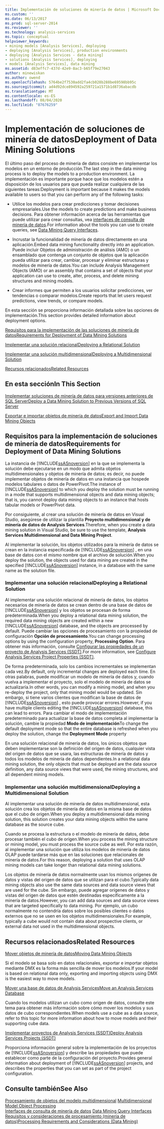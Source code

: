 ```yaml
---
title: Implementación de soluciones de minería de datos | Microsoft Docs
ms.custom: ''
ms.date: 06/13/2017
ms.prod: sql-server-2014
ms.reviewer: ''
ms.technology: analysis-services
ms.topic: conceptual
helpviewer_keywords:
- mining models [Analysis Services], deploying
- deploying [Analysis Services], production environments
- deploying [Analysis Services - data mining]
- solutions [Analysis Services], deploying
- models [Analysis Services], data mining
ms.assetid: d83effc7-437d-42e9-8ac3-b65f79e27043
author: minewiskan
ms.author: owend
ms.openlocfilehash: 5764be2f7530add2fa4cb028b288be69598bb95c
ms.sourcegitcommit: ad4d92dce894592a259721a1571b1d8736abacdb
ms.translationtype: MT
ms.contentlocale: es-ES
ms.lasthandoff: 08/04/2020
ms.locfileid: "87676259"
---
```

# <a name="deployment-of-data-mining-solutions"></a><span data-ttu-id="703a6-102">Implementación de soluciones de minería de datos</span><span class="sxs-lookup"><span data-stu-id="703a6-102">Deployment of Data Mining Solutions</span></span>
  <span data-ttu-id="703a6-103">El último paso del proceso de minería de datos consiste en implementar los modelos en un entorno de producción.</span><span class="sxs-lookup"><span data-stu-id="703a6-103">The last step in the data mining process is to deploy the models to a production environment.</span></span> <span data-ttu-id="703a6-104">La implementación es importante porque hace que los modelos estén a disposición de los usuarios para que pueda realizar cualquiera de las siguientes tareas:</span><span class="sxs-lookup"><span data-stu-id="703a6-104">Deployment is important because it makes the models available to users so that you can perform any of the following tasks:</span></span>  
  
-   <span data-ttu-id="703a6-105">Utilice los modelos para crear predicciones y tomar decisiones empresariales.</span><span class="sxs-lookup"><span data-stu-id="703a6-105">Use the models to create predictions and make business decisions.</span></span> <span data-ttu-id="703a6-106">Para obtener información acerca de las herramientas que puede utilizar para crear consultas, vea [interfaces de consulta de minería de datos](data-mining-query-tools.md).</span><span class="sxs-lookup"><span data-stu-id="703a6-106">For information about the tools you can use to create queries, see [Data Mining Query Interfaces](data-mining-query-tools.md).</span></span>  
  
-   <span data-ttu-id="703a6-107">Incrustar la funcionalidad de minería de datos directamente en una aplicación.</span><span class="sxs-lookup"><span data-stu-id="703a6-107">Embed data mining functionality directly into an application.</span></span> <span data-ttu-id="703a6-108">Puede incluir Objetos de administración de análisis (AMO) o un ensamblado que contenga un conjunto de objetos que la aplicación pueda utilizar para crear, cambiar, procesar y eliminar estructuras y modelos de minería de datos.</span><span class="sxs-lookup"><span data-stu-id="703a6-108">You can include Analysis Management Objects (AMO) or an assembly that contains a set of objects that your application can use to create, alter, process, and delete mining structures and mining models.</span></span>  
  
-   <span data-ttu-id="703a6-109">Crear informes que permiten a los usuarios solicitar predicciones, ver tendencias o comparar modelos.</span><span class="sxs-lookup"><span data-stu-id="703a6-109">Create reports that let users request predictions, view trends, or compare models.</span></span>  
  
 <span data-ttu-id="703a6-110">En esta sección se proporciona información detallada sobre las opciones de implementación.</span><span class="sxs-lookup"><span data-stu-id="703a6-110">This section provides detailed information about deployment options.</span></span>  
  
 [<span data-ttu-id="703a6-111">Requisitos para la implementación de las soluciones de minería de datos</span><span class="sxs-lookup"><span data-stu-id="703a6-111">Requirements for Deployment of Data Mining Solutions</span></span>](#bkmk_Reqs)  
  
 [<span data-ttu-id="703a6-112">Implementar una solución relacional</span><span class="sxs-lookup"><span data-stu-id="703a6-112">Deploying a Relational Solution</span></span>](#bkmk_RelationalSltn)  
  
 [<span data-ttu-id="703a6-113">Implementar una solución multidimensional</span><span class="sxs-lookup"><span data-stu-id="703a6-113">Deploying a Multidimensional Solution</span></span>](#bkmk_MDSltn)  
  
 [<span data-ttu-id="703a6-114">Recursos relacionados</span><span class="sxs-lookup"><span data-stu-id="703a6-114">Related Resources</span></span>](#bkmk_Resources)  
  
## <a name="in-this-section"></a><span data-ttu-id="703a6-115">En esta sección</span><span class="sxs-lookup"><span data-stu-id="703a6-115">In This Section</span></span>  
 [<span data-ttu-id="703a6-116">Implementar soluciones de minería de datos para versiones anteriores de SQL Server</span><span class="sxs-lookup"><span data-stu-id="703a6-116">Deploy a Data Mining Solution to Previous Versions of SQL Server</span></span>](deploy-a-data-mining-solution-to-previous-versions-of-sql-server.md)  
  
 [<span data-ttu-id="703a6-117">Exportar e importar objetos de minería de datos</span><span class="sxs-lookup"><span data-stu-id="703a6-117">Export and Import Data Mining Objects</span></span>](export-and-import-data-mining-objects.md)  
  
##  <a name="requirements-for-deployment-of-data-mining-solutions"></a><a name="bkmk_Reqs"></a><span data-ttu-id="703a6-118">Requisitos para la implementación de soluciones de minería de datos</span><span class="sxs-lookup"><span data-stu-id="703a6-118">Requirements for Deployment of Data Mining Solutions</span></span>  
 <span data-ttu-id="703a6-119">La instancia de [!INCLUDE[ssASnoversion](../../includes/ssasnoversion-md.md)] en la que se implementa la solución debe ejecutarse en un modo que admita objetos multidimensionales y objetos de minería de datos; es decir, no puede implementar objetos de minería de datos en una instancia que hospede modelos tabulares o datos de PowerPivot.</span><span class="sxs-lookup"><span data-stu-id="703a6-119">The instance of [!INCLUDE[ssASnoversion](../../includes/ssasnoversion-md.md)] to which you deploy the solution must be running in a mode that supports multidimensional objects and data mining objects; that is, you cannot deploy data mining objects to an instance that hosts tabular models or PowerPivot data.</span></span>  
  
 <span data-ttu-id="703a6-120">Por consiguiente, al crear una solución de minería de datos en Visual Studio, asegúrese de utilizar la plantilla **Proyecto multidimensional y de minería de datos de Analysis Services**.</span><span class="sxs-lookup"><span data-stu-id="703a6-120">Therefore, when you create a data mining solution in Visual Studio, be sure to use the template, **Analysis Services Multidimensional and Data Mining Project**.</span></span>  
  
 <span data-ttu-id="703a6-121">Al implementar la solución, los objetos utilizados para la minería de datos se crean en la instancia especificada de [!INCLUDE[ssASnoversion](../../includes/ssasnoversion-md.md)] , en una base de datos con el mismo nombre que el archivo de solución.</span><span class="sxs-lookup"><span data-stu-id="703a6-121">When you deploy the solution, the objects used for data mining are created in the specified [!INCLUDE[ssASnoversion](../../includes/ssasnoversion-md.md)] instance, in a database with the same name as the solution file.</span></span>  
  
###  <a name="deploying-a-relational-solution"></a><a name="bkmk_RelationalSltn"></a><span data-ttu-id="703a6-122">Implementar una solución relacional</span><span class="sxs-lookup"><span data-stu-id="703a6-122">Deploying a Relational Solution</span></span>  
 <span data-ttu-id="703a6-123">Al implementar una solución relacional de minería de datos, los objetos necesarios de minería de datos se crean dentro de una base de datos de [!INCLUDE[ssASnoversion](../../includes/ssasnoversion-md.md)] y los objetos se procesan de forma predeterminada.</span><span class="sxs-lookup"><span data-stu-id="703a6-123">When you deploy a relational data mining solution, the required data mining objects are created within a new [!INCLUDE[ssASnoversion](../../includes/ssasnoversion-md.md)] database, and the objects are processed by default.</span></span> <span data-ttu-id="703a6-124">Puede cambiar las opciones de procesamiento con la propiedad de configuración **Opción de procesamiento**.</span><span class="sxs-lookup"><span data-stu-id="703a6-124">You can change processing options by using the configuration property, **Processing Option**.</span></span> <span data-ttu-id="703a6-125">Para obtener más información, consulte [Configurar las propiedades de un proyecto de Analysis Services &#40;SSDT&#41;](../multidimensional-models/configure-analysis-services-project-properties-ssdt.md).</span><span class="sxs-lookup"><span data-stu-id="703a6-125">For more information, see [Configure Analysis Services Project Properties &#40;SSDT&#41;](../multidimensional-models/configure-analysis-services-project-properties-ssdt.md).</span></span>  
  
 <span data-ttu-id="703a6-126">De forma predeterminada, solo los cambios incrementales se implementan cada vez.</span><span class="sxs-lookup"><span data-stu-id="703a6-126">By default, only incremental changes are deployed each time.</span></span> <span data-ttu-id="703a6-127">En otras palabras, puede modificar un modelo de minería de datos y, cuando vuelva a implementar el proyecto, solo el modelo de minería de datos se actualizaría.</span><span class="sxs-lookup"><span data-stu-id="703a6-127">In other words, you can modify a mining model, and when you re-deploy the project, only that mining model would be updated.</span></span> <span data-ttu-id="703a6-128">Sin embargo, si tiene varios clientes que modifican la base de datos de [!INCLUDE[ssASnoversion](../../includes/ssasnoversion-md.md)] , esto puede provocar errores.</span><span class="sxs-lookup"><span data-stu-id="703a6-128">However, if you have multiple clients editing the [!INCLUDE[ssASnoversion](../../includes/ssasnoversion-md.md)] database, this can lead to errors.</span></span> <span data-ttu-id="703a6-129">Para cambiar el modo de implementación predeterminado para actualizar la base de datos completa al implementar la solución, cambie la propiedad **Modo de implementación**</span><span class="sxs-lookup"><span data-stu-id="703a6-129">To change the default deployment mode so that the entire database is refreshed when you deploy the solution, change the **Deployment Mode** property</span></span>  
  
 <span data-ttu-id="703a6-130">En una solución relacional de minería de datos, los únicos objetos que deben implementarse son la definición del origen de datos, cualquier vista del origen de datos que se usara, las estructuras de minería de datos y todos los modelos de minería de datos dependientes.</span><span class="sxs-lookup"><span data-stu-id="703a6-130">In a relational data mining solution, the only objects that must be deployed are the data source definition, any data source views that were used, the mining structures, and all dependent mining models.</span></span>  
  
###  <a name="deploying-a-multidimensional-solution"></a><a name="bkmk_MDSltn"></a><span data-ttu-id="703a6-131">Implementar una solución multidimensional</span><span class="sxs-lookup"><span data-stu-id="703a6-131">Deploying a Multidimensional Solution</span></span>  
 <span data-ttu-id="703a6-132">Al implementar una solución de minería de datos multidimensional, esta solución crea los objetos de minería de datos en la misma base de datos que el cubo de origen.</span><span class="sxs-lookup"><span data-stu-id="703a6-132">When you deploy a multidimensional data mining solution, this solution creates your data mining objects within the same database as the source cube.</span></span>  
  
 <span data-ttu-id="703a6-133">Cuando se procesa la estructura o el modelo de minería de datos, debe procesar también el cubo de origen.</span><span class="sxs-lookup"><span data-stu-id="703a6-133">When you process the mining structure or mining model, you must process the source cube as well.</span></span> <span data-ttu-id="703a6-134">Por esta razón, al implementar una solución que utiliza los modelos de minería de datos OLAP puede tardarse más que en las soluciones que relacionales de minería de datos.</span><span class="sxs-lookup"><span data-stu-id="703a6-134">For this reason, deploying a solution that uses OLAP mining models can take longer than relational data mining solutions.</span></span>  
  
 <span data-ttu-id="703a6-135">Los objetos de minería de datos normalmente usan los mismos orígenes de datos y vistas del origen de datos que se utilizan para el cubo.</span><span class="sxs-lookup"><span data-stu-id="703a6-135">Typically data mining objects also use the same data sources and data source views that are used for the cube.</span></span> <span data-ttu-id="703a6-136">Sin embargo, puede agregar orígenes de datos y vistas del origen de datos que estén destinadas específicamente a la minería de datos.</span><span class="sxs-lookup"><span data-stu-id="703a6-136">However, you can add data sources and data source views that are targeted specifically to data mining.</span></span> <span data-ttu-id="703a6-137">Por ejemplo, un cubo normalmente no contendría datos sobre los posibles clientes o datos externos que no se usen en los objetos multidimensionales.</span><span class="sxs-lookup"><span data-stu-id="703a6-137">For example, typically a cube would not contain data about prospective clients, or external data not used in the multidimensional objects.</span></span>  
  
##  <a name="related-resources"></a><a name="bkmk_Resources"></a><span data-ttu-id="703a6-138">Recursos relacionados</span><span class="sxs-lookup"><span data-stu-id="703a6-138">Related Resources</span></span>  
 [<span data-ttu-id="703a6-139">Mover objetos de minería de datos</span><span class="sxs-lookup"><span data-stu-id="703a6-139">Moving Data Mining Objects</span></span>](moving-data-mining-objects.md)  
  
 <span data-ttu-id="703a6-140">Si el modelo se basa solo en datos relacionales, exportar e importar objetos mediante DMX es la forma más sencilla de mover los modelos.</span><span class="sxs-lookup"><span data-stu-id="703a6-140">If your model is based on relational data only, exporting and importing objects using DMX is the easiest way to move models.</span></span>  
  
 [<span data-ttu-id="703a6-141">Mover una base de datos de Analysis Services</span><span class="sxs-lookup"><span data-stu-id="703a6-141">Move an Analysis Services Database</span></span>](../multidimensional-models/move-an-analysis-services-database.md)  
  
 <span data-ttu-id="703a6-142">Cuando los modelos utilizan un cubo como origen de datos, consulte este tema para obtener más información sobre cómo mover los modelos y sus datos de cubo correspondientes.</span><span class="sxs-lookup"><span data-stu-id="703a6-142">When models use a cube as a data source, refer to this topic for more information about how to move models and their supporting cube data.</span></span>  
  
 [<span data-ttu-id="703a6-143">Implementar proyectos de Analysis Services &#40;SSDT&#41;</span><span class="sxs-lookup"><span data-stu-id="703a6-143">Deploy Analysis Services Projects &#40;SSDT&#41;</span></span>](../multidimensional-models/deploy-analysis-services-projects-ssdt.md)  
  
 <span data-ttu-id="703a6-144">Proporciona información general sobre la implementación de los proyectos de [!INCLUDE[ssASnoversion](../../includes/ssasnoversion-md.md)] y describe las propiedades que puede establecer como parte de la configuración del proyecto.</span><span class="sxs-lookup"><span data-stu-id="703a6-144">Provides general information about deployment of [!INCLUDE[ssASnoversion](../../includes/ssasnoversion-md.md)] projects, and describes the properties that you can set as part of the project configuration.</span></span>  
  
## <a name="see-also"></a><span data-ttu-id="703a6-145">Consulte también</span><span class="sxs-lookup"><span data-stu-id="703a6-145">See Also</span></span>  
 <span data-ttu-id="703a6-146">[Procesamiento de objetos del modelo multidimensional](../multidimensional-models/processing-a-multidimensional-model-analysis-services.md) </span><span class="sxs-lookup"><span data-stu-id="703a6-146">[Multidimensional Model Object Processing](../multidimensional-models/processing-a-multidimensional-model-analysis-services.md) </span></span>  
 <span data-ttu-id="703a6-147">[Interfaces de consulta de minería de datos](data-mining-query-tools.md) </span><span class="sxs-lookup"><span data-stu-id="703a6-147">[Data Mining Query Interfaces](data-mining-query-tools.md) </span></span>  
 [<span data-ttu-id="703a6-148">Requisitos y consideraciones de procesamiento &#40;minería de datos&#41;</span><span class="sxs-lookup"><span data-stu-id="703a6-148">Processing Requirements and Considerations &#40;Data Mining&#41;</span></span>](processing-requirements-and-considerations-data-mining.md)  
  
  
